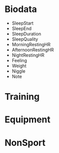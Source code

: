 # Biodata
* SleepStart
* SleepEnd
* SleepDuration
* SleepQuality
* MorningRestingHR
* AfternoonRestingHR
* NightRestingHR
* Feeling
* Weight
* Niggle
* Note

# Training


# Equipment


# NonSport



